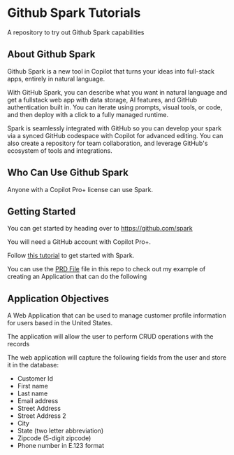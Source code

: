 # Github Spark Tutorials

A repository to try out Github Spark capabilities

## About Github Spark

Github Spark is a new tool in Copilot that turns your ideas into full-stack apps, entirely in natural language.

With GitHub Spark, you can describe what you want in natural language and get a fullstack web app with data storage, AI features, and GitHub authentication built in. You can iterate using prompts, visual tools, or code, and then deploy with a click to a fully managed runtime.

Spark is seamlessly integrated with GitHub so you can develop your spark via a synced GitHub codespace with Copilot for advanced editing. You can also create a repository for team collaboration, and leverage GitHub's ecosystem of tools and integrations.

## Who Can Use Github Spark

Anyone with a Copilot Pro+ license can use Spark.

## Getting Started

You can get started by heading over to https://github.com/spark

You will need a GitHub account with Copilot Pro+.

Follow [this tutorial](https://docs.github.com/en/copilot/tutorials/build-apps-with-spark) to get started with Spark.

You can use the [PRD File](PRD.md) file in this repo to check out my example of creating an Application that can do the following

## Application Objectives

A Web Application that can be used to manage customer profile information for users based in the United States. 

The application will allow the user to perform CRUD operations with the records

The web application will capture the following fields from the user and store it in the database:
- Customer Id
- First name
- Last name
- Email address
- Street Address
- Street Address 2
- City 
- State (two letter abbreviation)
- Zipcode (5-digit zipcode)
- Phone number in E.123 format
